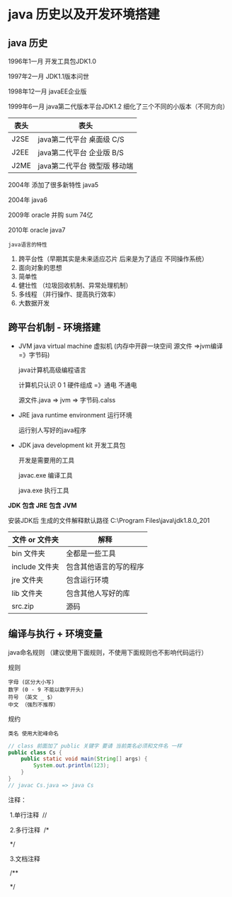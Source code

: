 # java 历史以及开发环境搭建
## java 历史
1996年1一月 开发工具包JDK1.0

1997年2一月 JDK1.1版本问世

1998年12一月 javaEE企业版

1999年6一月 java第二代版本平台JDK1.2 细化了三个不同的小版本（不同方向）

| 表头   | 表头                |
|------|-------------------|
| J2SE | java第二代平台 桌面级 C/S |
| J2EE | java第二代平台 企业版 B/S |
| J2ME | java第二代平台 微型版 移动端 |

2004年 添加了很多新特性 java5

2004年  java6

2009年 oracle 并购 sum 74亿

2010年 oracle java7

`java语言的特性`
1. 跨平台性（早期其实是未来适应芯片 后来是为了适应 不同操作系统）
2. 面向对象的思想
3. 简单性
4. 健壮性 （垃圾回收机制、异常处理机制）
5. 多线程 （并行操作、提高执行效率）
6. 大数据开发

## 跨平台机制 - 环境搭建

- JVM java virtual machine 虚拟机 (内存中开辟一块空间 源文件 =>jvm编译 =》字节码)

    java计算机高级编程语言
    
    计算机只认识 0 1 硬件组成 =》通电 不通电
    
    源文件.java => jvm => 字节码.calss 

- JRE java runtime environment 运行环境 

    运行别人写好的java程序

- JDK java development kit 开发工具包

  开发是需要用的工具

  javac.exe 编译工具

  java.exe 执行工具
  

**JDK 包含 JRE 包含 JVM**  

安装JDK后 生成的文件解释默认路径 C:\Program Files\java\jdk1.8.0_201

 | 文件 or 文件夹   | 解释          |
|-------------|-------------|
 | bin 文件夹     | 全都是一些工具     |
 | include 文件夹 | 包含其他语言的写的程序 |
 | jre 文件夹     | 包含运行环境      |
 | lib 文件夹     | 包含其他人写好的库   |
 | src.zip     | 源码          |

## 编译与执行 + 环境变量

 java命名规则 （建议使用下面规则，不使用下面规则也不影响代码运行）

 规则

    字母 (区分大小写)
    数字 (0 - 9 不能以数字开头)
    符号 （英文 _ $）
    中文 （强烈不推荐）

规约 

    类名 使用大驼峰命名

```java
// class 前面加了 public 关键字 要请 当前类名必须和文件名 一样 
public class Cs {
    public static void main(String[] args) {
        System.out.println(123);
    }
}
// javac Cs.java => java Cs
```

注释：

​		1.单行注释
​		//

​		2.多行注释
​		/*

​		*/

​		3.文档注释

​		/**

​		*/



